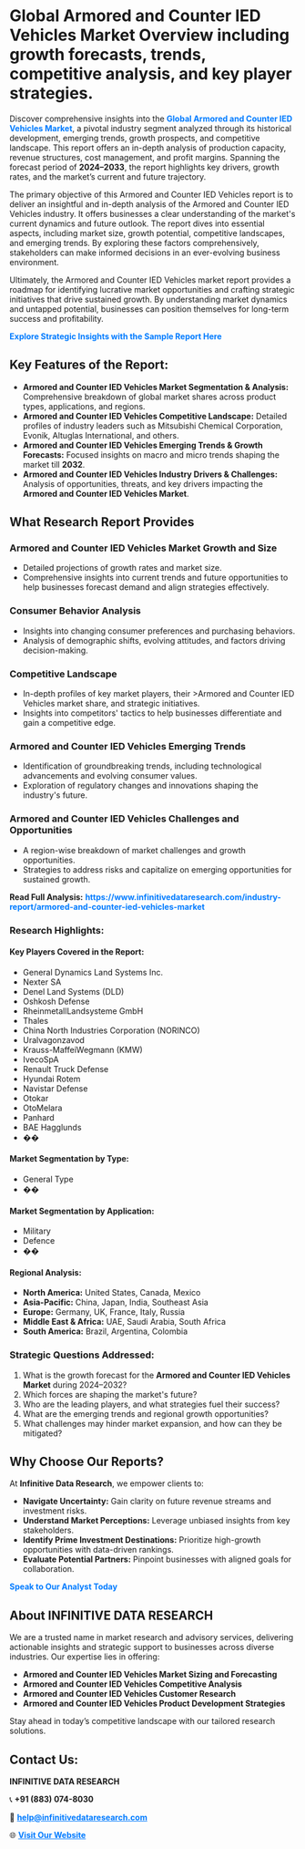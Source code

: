 <h1>Global Armored and Counter IED Vehicles Market Overview including growth forecasts, trends, competitive analysis, and key player strategies.</h1>
<p>
Discover comprehensive insights into the 
<a href="https://www.infinitivedataresearch.com/industry-report/armored-and-counter-ied-vehicles-market" rel="dofollow" style="color: #007BFF; text-decoration: none;"><strong>Global Armored and Counter IED Vehicles Market</strong></a>, a pivotal industry segment analyzed through its historical development, emerging trends, growth prospects, and competitive landscape. This report offers an in-depth analysis of production capacity, revenue structures, cost management, and profit margins. Spanning the forecast period of <strong>2024–2033</strong>, the report highlights key drivers, growth rates, and the market’s current and future trajectory.
</p>
<p>
The primary objective of this Armored and Counter IED Vehicles report is to deliver an insightful and in-depth analysis of the Armored and Counter IED Vehicles industry. It offers businesses a clear understanding of the market's current dynamics and future outlook. The report dives into essential aspects, including market size, growth potential, competitive landscapes, and emerging trends. By exploring these factors comprehensively, stakeholders can make informed decisions in an ever-evolving business environment.
</p>
<p>
Ultimately, the Armored and Counter IED Vehicles market report provides a roadmap for identifying lucrative market opportunities and crafting strategic initiatives that drive sustained growth. By understanding market dynamics and untapped potential, businesses can position themselves for long-term success and profitability.
</p>
<p>
<a href="https://www.infinitivedataresearch.com/request-sample/reportId=108237" style="color: #007BFF; text-decoration: none;"><strong>Explore Strategic Insights with the Sample Report Here</strong></a>
</p>

<h2>Key Features of the Report:</h2>
<ul>
<li><strong>Armored and Counter IED Vehicles Market Segmentation & Analysis:</strong> Comprehensive breakdown of global market shares across product types, applications, and regions.</li>
<li><strong>Armored and Counter IED Vehicles Competitive Landscape:</strong> Detailed profiles of industry leaders such as Mitsubishi Chemical Corporation, Evonik, Altuglas International, and others.</li>
<li><strong>Armored and Counter IED Vehicles Emerging Trends & Growth Forecasts:</strong> Focused insights on macro and micro trends shaping the market till <strong>2032</strong>.</li>
<li><strong>Armored and Counter IED Vehicles Industry Drivers & Challenges:</strong> Analysis of opportunities, threats, and key drivers impacting the <strong>Armored and Counter IED Vehicles Market</strong>.</li>
</ul>

<h2>What Research Report Provides</h2>
<h3>Armored and Counter IED Vehicles Market Growth and Size</h3>
<ul>
<li>Detailed projections of growth rates and market size.</li>
<li>Comprehensive insights into current trends and future opportunities to help businesses forecast demand and align strategies effectively.</li>
</ul>

<h3>Consumer Behavior Analysis</h3>
<ul>
<li>Insights into changing consumer preferences and purchasing behaviors.</li>
<li>Analysis of demographic shifts, evolving attitudes, and factors driving decision-making.</li>
</ul>

<h3>Competitive Landscape</h3>
<ul>
<li>In-depth profiles of key market players, their >Armored and Counter IED Vehicles market share, and strategic initiatives.</li>
<li>Insights into competitors' tactics to help businesses differentiate and gain a competitive edge.</li>
</ul>

<h3>Armored and Counter IED Vehicles Emerging Trends</h3>
<ul>
<li>Identification of groundbreaking trends, including technological advancements and evolving consumer values.</li>
<li>Exploration of regulatory changes and innovations shaping the industry's future.</li>
</ul>

<h3>Armored and Counter IED Vehicles Challenges and Opportunities</h3>
<ul>
<li>A region-wise breakdown of market challenges and growth opportunities.</li>
<li>Strategies to address risks and capitalize on emerging opportunities for sustained growth.</li>
</ul>
<p><strong>Read Full Analysis:</strong> <a href="https://www.infinitivedataresearch.com/industry-report/armored-and-counter-ied-vehicles-market" rel="dofollow" style="color: #007BFF; text-decoration: none;"><strong>https://www.infinitivedataresearch.com/industry-report/armored-and-counter-ied-vehicles-market</strong></a></p>
<h3>Research Highlights:</h3>
<h4>Key Players Covered in the Report:</h4>
<ul><li>General Dynamics Land Systems Inc.</li><li>Nexter SA</li><li>Denel Land Systems (DLD)</li><li>Oshkosh Defense</li><li>RheinmetallLandsysteme GmbH</li><li>Thales</li><li>China North Industries Corporation (NORINCO)</li><li>Uralvagonzavod</li><li>Krauss-MaffeiWegmann (KMW)</li><li>IvecoSpA</li><li>Renault Truck Defense</li><li>Hyundai Rotem</li><li>Navistar Defense</li><li>Otokar</li><li>OtoMelara</li><li>Panhard</li><li>BAE Hagglunds</li><li>��</li></ul>
<h4>Market Segmentation by Type:</h4>
<ul><li>General Type</li><li>��</li></ul>
<h4>Market Segmentation by Application:</h4>
<ul><li>Military</li><li>Defence</li><li>��</li></ul>

<h4>Regional Analysis:</h4>
<ul>
<li><strong>North America:</strong> United States, Canada, Mexico</li>
<li><strong>Asia-Pacific:</strong> China, Japan, India, Southeast Asia</li>
<li><strong>Europe:</strong> Germany, UK, France, Italy, Russia</li>
<li><strong>Middle East & Africa:</strong> UAE, Saudi Arabia, South Africa</li>
<li><strong>South America:</strong> Brazil, Argentina, Colombia</li>
</ul>

<h3>Strategic Questions Addressed:</h3>
<ol>
<li>What is the growth forecast for the <strong>Armored and Counter IED Vehicles Market</strong> during 2024–2032?</li>
<li>Which forces are shaping the market's future?</li>
<li>Who are the leading players, and what strategies fuel their success?</li>
<li>What are the emerging trends and regional growth opportunities?</li>
<li>What challenges may hinder market expansion, and how can they be mitigated?</li>
</ol>

<h2>Why Choose Our Reports?</h2>
<p>At <strong>Infinitive Data Research</strong>, we empower clients to:</p>
<ul>
<li><strong>Navigate Uncertainty:</strong> Gain clarity on future revenue streams and investment risks.</li>
<li><strong>Understand Market Perceptions:</strong> Leverage unbiased insights from key stakeholders.</li>
<li><strong>Identify Prime Investment Destinations:</strong> Prioritize high-growth opportunities with data-driven rankings.</li>
<li><strong>Evaluate Potential Partners:</strong> Pinpoint businesses with aligned goals for collaboration.</li>
</ul>
<p><a href="https://www.infinitivedataresearch.com/industry-report/armored-and-counter-ied-vehicles-market" rel="dofollow" style="color: #007BFF; text-decoration: none;"><strong>Speak to Our Analyst Today</strong></a></p>

<h2>About INFINITIVE DATA RESEARCH</h2>
<p>We are a trusted name in market research and advisory services, delivering actionable insights and strategic support to businesses across diverse industries. Our expertise lies in offering:</p>
<ul>
<li><strong>Armored and Counter IED Vehicles Market Sizing and Forecasting</strong></li>
<li><strong>Armored and Counter IED Vehicles Competitive Analysis</strong></li>
<li><strong>Armored and Counter IED Vehicles Customer Research</strong></li>
<li><strong>Armored and Counter IED Vehicles Product Development Strategies</strong></li>
</ul>
<p>Stay ahead in today’s competitive landscape with our tailored research solutions.</p>

<h2>Contact Us:</h2>
<p><strong>INFINITIVE DATA RESEARCH</strong></p>
<p>📞 <strong>+91 (883) 074-8030</strong></p>
<p>📧 <strong><a href="mailto:help@infinitivedataresearch.com" style="color: #007BFF;">help@infinitivedataresearch.com</a></strong></p>
<p>🌐 <strong><a href="https://www.infinitivedataresearch.com" rel="dofollow" style="color: #007BFF;">Visit Our Website</a></strong></p>